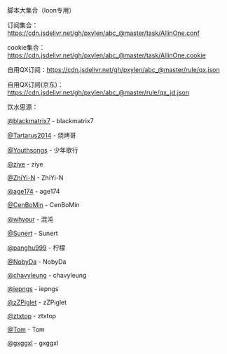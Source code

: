 脚本大集合（loon专用）

订阅集合：https://cdn.jsdelivr.net/gh/pxylen/abc_@master/task/AllinOne.conf

cookie集合：https://cdn.jsdelivr.net/gh/pxylen/abc_@master/task/AllinOne.cookie

自用QX订阅：https://cdn.jsdelivr.net/gh/pxylen/abc_@master/rule/qx.json

自用QX订阅(京东)：https://cdn.jsdelivr.net/gh/pxylen/abc_@master/rule/qx_jd.json


饮水思源：

[@blackmatrix7](https://github.com/blackmatrix7/ios_rule_script) - blackmatrix7

[@Tartarus2014](https://github.com/Tartarus2014/Loon-Script) - 烧烤哥

[@Youthsongs](https://github.com/Youthsongs/QuanX) - 少年歌行

[@ziye](https://github.com/ziye888/JavaScript) - ziye

[@ZhiYi-N](https://github.com/ZhiYi-N/Private-Script) - ZhiYi-N

[@age174](https://github.com/age174/-) - age174

[@CenBoMin](https://github.com/CenBoMin/GithubSync) - CenBoMin

[@whyour](https://github.com/whyour/hundun) - 混沌

[@Sunert](https://github.com/Sunert/Script/tree/master) - Sunert

[@panghu999](https://github.com/panghu999/panghu) - 柠檬

[@NobyDa](https://github.com/NobyDa/Script/tree/master) - NobyDa

[@chavyleung](https://github.com/chavyleung/scripts) - chavyleung

[@iepngs](https://github.com/iepngs/Script) - iepngs

[@zZPiglet](https://github.com/zZPiglet/Task/tree/master) - zZPiglet

[@ztxtop](https://github.com/ztxtop/x) - ztxtop

[@Tom](https://github.com/xl2101200/-) - Tom

[@gxggxl](https://github.com/gxggxl/QuantumultX) - gxggxl



